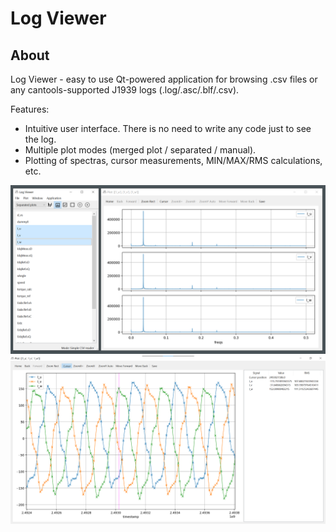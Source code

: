 # Log Viewer

## About

Log Viewer - easy to use Qt-powered application for browsing .csv files or any cantools-supported J1939 logs (.log/.asc/.blf/.csv).

Features:
- Intuitive user interface. There is no need to write any code just to see the log.
- Multiple plot modes (merged plot / separated / manual).
- Plotting of spectras, cursor measurements, MIN/MAX/RMS calculations, etc.

![plot2](./resource/screenshots/plot2.png "Main window & spectrum")
![plot1](./resource/screenshots/plot1.png "Plotting phase currents")